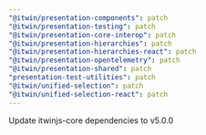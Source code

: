 ```yaml
---
"@itwin/presentation-components": patch
"@itwin/presentation-testing": patch
"@itwin/presentation-core-interop": patch
"@itwin/presentation-hierarchies": patch
"@itwin/presentation-hierarchies-react": patch
"@itwin/presentation-opentelemetry": patch
"@itwin/presentation-shared": patch
"presentation-test-utilities": patch
"@itwin/unified-selection": patch
"@itwin/unified-selection-react": patch
---
```


Update itwinjs-core dependencies to v5.0.0
